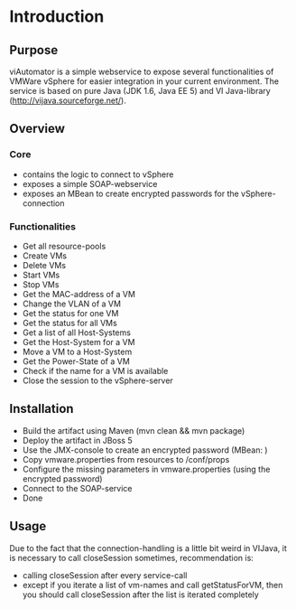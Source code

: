 # Introduction

## Purpose

viAutomator is a simple webservice to expose several functionalities of VMWare vSphere for easier integration in your
current environment. The service is based on pure Java (JDK 1.6, Java EE 5) and VI Java-library (http://vijava.sourceforge.net/).

## Overview

### Core

- contains the logic to connect to vSphere
- exposes a simple SOAP-webservice
- exposes an MBean to create encrypted passwords for the vSphere-connection

### Functionalities

- Get all resource-pools
- Create VMs
- Delete VMs
- Start VMs
- Stop VMs
- Get the MAC-address of a VM
- Change the VLAN of a VM
- Get the status for one VM
- Get the status for all VMs
- Get a list of all Host-Systems
- Get the Host-System for a VM
- Move a VM to a Host-System
- Get the Power-State of a VM
- Check if the name for a VM is available
- Close the session to the vSphere-server

## Installation

- Build the artifact using Maven (mvn clean && mvn package)
- Deploy the artifact in JBoss 5
- Use the JMX-console to create an encrypted password (MBean: )
- Copy vmware.properties from resources to <jboss-server>/conf/props
- Configure the missing parameters in vmware.properties (using the encrypted password)
- Connect to the SOAP-service
- Done

## Usage

Due to the fact that the connection-handling is a little bit weird in VIJava, it is necessary to call closeSession sometimes,
recommendation is:

- calling closeSession after every service-call
- except if you iterate a list of vm-names and call getStatusForVM, then you should call closeSession after the list is iterated
completely